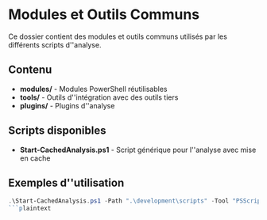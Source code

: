 # Modules et Outils Communs

Ce dossier contient des modules et outils communs utilisés par les différents scripts d''analyse.

## Contenu

- **modules/** - Modules PowerShell réutilisables
- **tools/** - Outils d''intégration avec des outils tiers
- **plugins/** - Plugins d''analyse

## Scripts disponibles

- **Start-CachedAnalysis.ps1** - Script générique pour l''analyse avec mise en cache

## Exemples d''utilisation

```powershell
.\Start-CachedAnalysis.ps1 -Path ".\development\scripts" -Tool "PSScriptAnalyzer" -CachePath ".\cache"
```plaintext